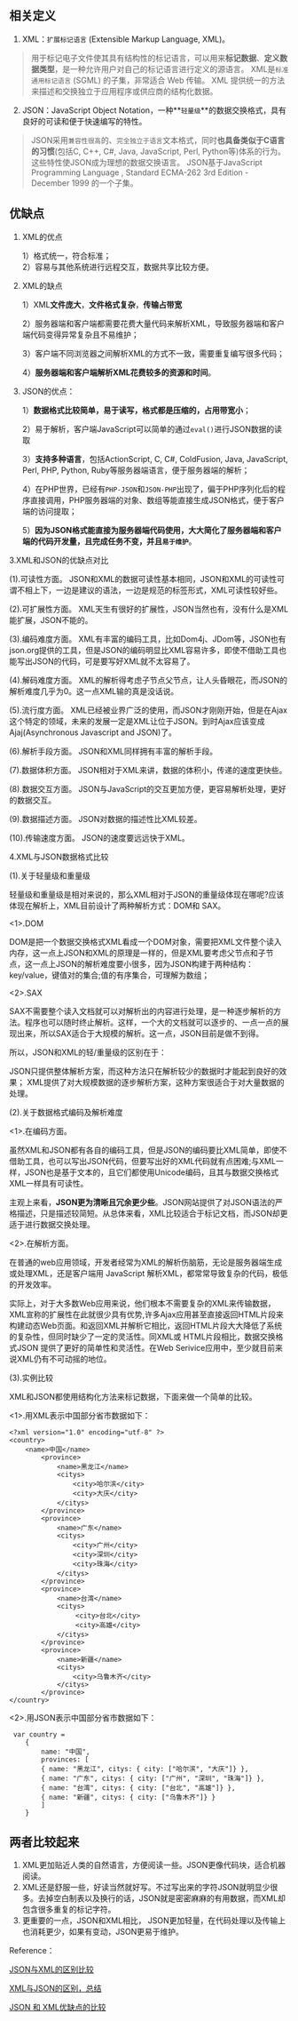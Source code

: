 
相关定义
----
1. XML：`扩展标记语言` (Extensible Markup Language, XML)。
>    用于标记电子文件使其具有结构性的标记语言，可以用来**标记数据**、**定义数据类型**，是一种允许用户对自己的标记语言进行定义的源语言。
>    XML是`标准通用标记语言` (SGML) 的子集，非常适合 Web 传输。
>    XML 提供统一的方法来描述和交换独立于应用程序或供应商的结构化数据。
   
2. JSON：JavaScript Object Notation，一种**`轻量级`**的数据交换格式，具有良好的可读和便于快速编写的特性。
> JSON采用`兼容性很高`的、`完全独立于语言`文本格式，同时**也具备类似于C语言的习惯**(包括C, C++, C#, Java, JavaScript, Perl, Python等)体系的行为。这些特性使JSON成为理想的数据交换语言。
> JSON基于JavaScript Programming Language , Standard ECMA-262 3rd Edition - December 1999 的一个子集。

优缺点
----
1. XML的优点

	1）格式统一，符合标准；	
	2）容易与其他系统进行远程交互，数据共享比较方便。
2. XML的缺点				

	1）XML**文件庞大**，**文件格式复杂**，**传输占带宽**
		
	2）服务器端和客户端都需要花费大量代码来解析XML，导致服务器端和客户端代码变得异常复杂且不易维护；
	
	3）客户端不同浏览器之间解析XML的方式不一致，需要重复编写很多代码；
	
	4）**服务器端和客户端解析XML花费较多的资源和时间**。
	
3. JSON的优点：

	1）**数据格式比较简单，易于读写，格式都是压缩的，占用带宽小**；
	
	2）易于解析，客户端JavaScript可以简单的通过`eval()`进行JSON数据的读取

	3）**支持多种语言**，包括ActionScript, C, C#, ColdFusion, Java, JavaScript, Perl, PHP, Python, Ruby等服务器端语言，便于服务器端的解析；
	
	4）在PHP世界，已经有`PHP-JSON`和`JSON-PHP`出现了，偏于PHP序列化后的程序直接调用，PHP服务器端的对象、数组等能直接生成JSON格式，便于客户端的访问提取；

	5）**因为JSON格式能直接为服务器端代码使用，大大简化了服务器端和客户端的代码开发量，且完成任务不变，并且`易于维护`**。	

3.XML和JSON的优缺点对比

(1).可读性方面。
JSON和XML的数据可读性基本相同，JSON和XML的可读性可谓不相上下，一边是建议的语法，一边是规范的标签形式，XML可读性较好些。

(2).可扩展性方面。
XML天生有很好的扩展性，JSON当然也有，没有什么是XML能扩展，JSON不能的。

(3).编码难度方面。
XML有丰富的编码工具，比如Dom4j、JDom等，JSON也有json.org提供的工具，但是JSON的编码明显比XML容易许多，即使不借助工具也能写出JSON的代码，可是要写好XML就不太容易了。

(4).解码难度方面。
XML的解析得考虑子节点父节点，让人头昏眼花，而JSON的解析难度几乎为0。这一点XML输的真是没话说。

(5).流行度方面。
XML已经被业界广泛的使用，而JSON才刚刚开始，但是在Ajax这个特定的领域，未来的发展一定是XML让位于JSON。到时Ajax应该变成Ajaj(Asynchronous Javascript and JSON)了。

(6).解析手段方面。
JSON和XML同样拥有丰富的解析手段。

(7).数据体积方面。
JSON相对于XML来讲，数据的体积小，传递的速度更快些。

(8).数据交互方面。
JSON与JavaScript的交互更加方便，更容易解析处理，更好的数据交互。

(9).数据描述方面。
JSON对数据的描述性比XML较差。

(10).传输速度方面。
JSON的速度要远远快于XML。

4.XML与JSON数据格式比较

(1).关于轻量级和重量级

轻量级和重量级是相对来说的，那么XML相对于JSON的重量级体现在哪呢?应该体现在解析上，XML目前设计了两种解析方式：DOM和 SAX。

<1>.DOM

DOM是把一个数据交换格式XML看成一个DOM对象，需要把XML文件整个读入内存，这一点上JSON和XML的原理是一样的，但是XML要考虑父节点和子节点，这一点上JSON的解析难度要小很多，因为JSON构建于两种结构：key/value，键值对的集合;值的有序集合，可理解为数组；

<2>.SAX

SAX不需要整个读入文档就可以对解析出的内容进行处理，是一种逐步解析的方法。程序也可以随时终止解析。这样，一个大的文档就可以逐步的、一点一点的展现出来，所以SAX适合于大规模的解析。这一点，JSON目前是做不到得。

所以，JSON和XML的轻/重量级的区别在于：

JSON只提供整体解析方案，而这种方法只在解析较少的数据时才能起到良好的效果；
XML提供了对大规模数据的逐步解析方案，这种方案很适合于对大量数据的处理。

(2).关于数据格式编码及解析难度

<1>.在编码方面。

虽然XML和JSON都有各自的编码工具，但是JSON的编码要比XML简单，即使不借助工具，也可以写出JSON代码，但要写出好的XML代码就有点困难;与XML一样，JSON也是基于文本的，且它们都使用Unicode编码，且其与数据交换格式XML一样具有可读性。

主观上来看，**JSON更为清晰且冗余更少些**。JSON网站提供了对JSON语法的严格描述，只是描述较简短。从总体来看，XML比较适合于标记文档，而JSON却更适于进行数据交换处理。

<2>.在解析方面。

在普通的web应用领域，开发者经常为XML的解析伤脑筋，无论是服务器端生成或处理XML，还是客户端用 JavaScript 解析XML，都常常导致复杂的代码，极低的开发效率。

实际上，对于大多数Web应用来说，他们根本不需要复杂的XML来传输数据，XML宣称的扩展性在此就很少具有优势,许多Ajax应用甚至直接返回HTML片段来构建动态Web页面。和返回XML并解析它相比，返回HTML片段大大降低了系统的复杂性，但同时缺少了一定的灵活性。同XML或 HTML片段相比，数据交换格式JSON 提供了更好的简单性和灵活性。在Web Serivice应用中，至少就目前来说XML仍有不可动摇的地位。

(3).实例比较

XML和JSON都使用结构化方法来标记数据，下面来做一个简单的比较。

<1>.用XML表示中国部分省市数据如下：


	<?xml version="1.0" encoding="utf-8" ?>
	<country>
  		<name>中国</name>
  			<province>
    			<name>黑龙江</name>
    			<citys>
      				<city>哈尔滨</city>
      				<city>大庆</city>
    			</citys>  　　
  			</province>
  			<province>
    			<name>广东</name>
    			<citys>
      				<city>广州</city>
      				<city>深圳</city>
      				<city>珠海</city>
    			</citys> 　　
  			</province>
  			<province>
    			<name>台湾</name>
    			<citys>
      　				<city>台北</city>
      　				<city>高雄</city>
    			</citys>　
  			</province>
  			<province>
    			<name>新疆</name>
    			<citys>
      				<city>乌鲁木齐</city>
    			</citys>
  			</province>
	</country>

<2>.用JSON表示中国部分省市数据如下：

	 var country =
        {
            name: "中国",
            provinces: [
            { name: "黑龙江", citys: { city: ["哈尔滨", "大庆"]} },
            { name: "广东", citys: { city: ["广州", "深圳", "珠海"]} },
            { name: "台湾", citys: { city: ["台北", "高雄"]} },
            { name: "新疆", citys: { city: ["乌鲁木齐"]} }
            ]
        }

两者比较起来
----
1. XML更加贴近人类的自然语言，方便阅读一些。JSON更像代码块，适合机器阅读。
2. XML还是舒服一些，好读当然就好写。不过写出来的字符JSON就明显少很多。去掉空白制表以及换行的话，JSON就是密密麻麻的有用数据，而XML却包含很多重复的标记字符。
3. 更重要的一点，JSON和XML相比， JSON更加轻量，在代码处理以及传输上也消耗更少，如果有变动，JSON更易于维护。

Reference：

[JSON与XML的区别比较](http://www.cnblogs.com/SanMaoSpace/p/3139186.html)

[XML与JSON的区别，总结](http://blog.csdn.net/sanpintian/article/details/7347711)

[JSON 和 XML优缺点的比较](http://blog.sina.com.cn/s/blog_8a30865f0101amjh.html)